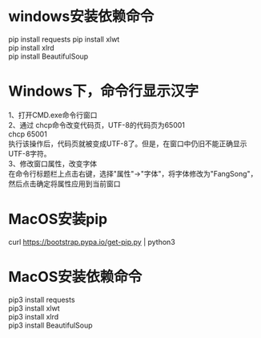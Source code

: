 # windows安装依赖命令
pip install requests
pip install xlwt  
pip install xlrd  
pip install BeautifulSoup  

# Windows下，命令行显示汉字
1、打开CMD.exe命令行窗口  
2、通过 chcp命令改变代码页，UTF-8的代码页为65001  
chcp 65001  
执行该操作后，代码页就被变成UTF-8了。但是，在窗口中仍旧不能正确显示UTF-8字符。  
3、修改窗口属性，改变字体  
在命令行标题栏上点击右键，选择"属性"->"字体"，将字体修改为"FangSong"，然后点击确定将属性应用到当前窗口  

# MacOS安装pip
curl https://bootstrap.pypa.io/get-pip.py | python3  

# MacOS安装依赖命令
pip3 install requests  
pip3 install xlwt  
pip3 install xlrd  
pip3 install BeautifulSoup  
